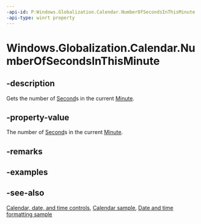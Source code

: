 ```yaml
---
-api-id: P:Windows.Globalization.Calendar.NumberOfSecondsInThisMinute
-api-type: winrt property
---
```


<!-- Property syntax
public int NumberOfSecondsInThisMinute { get; }
-->

# Windows.Globalization.Calendar.NumberOfSecondsInThisMinute

## -description
Gets the number of [Second](calendar_second.md)s in the current [Minute](calendar_minute.md).

## -property-value
The number of [Second](calendar_second.md)s in the current [Minute](calendar_minute.md).

## -remarks

## -examples

## -see-also

[Calendar, date, and time controls](/windows/uwp/design/controls-and-patterns/date-and-time), [Calendar sample](https://github.com/Microsoft/Windows-universal-samples/tree/master/Samples/Calendar), [Date and time formatting sample](https://github.com/microsoft/Windows-universal-samples/tree/master/Samples/DateTimeFormatting)
